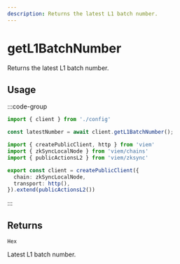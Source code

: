 ```yaml
---
description: Returns the latest L1 batch number.
---
```


# getL1BatchNumber

Returns the latest L1 batch number.

## Usage

:::code-group

```ts [example.ts]
import { client } from './config'

const latestNumber = await client.getL1BatchNumber();
```
```ts [config.ts]
import { createPublicClient, http } from 'viem'
import { zkSyncLocalNode } from 'viem/chains'
import { publicActionsL2 } from 'viem/zksync'

export const client = createPublicClient({
  chain: zkSyncLocalNode,
  transport: http(),
}).extend(publicActionsL2())
```
:::


## Returns 

`Hex`

Latest L1 batch number. 